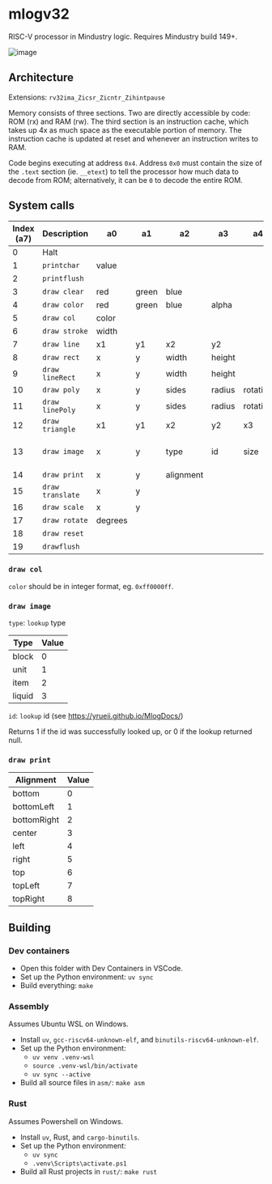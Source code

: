 # mlogv32

RISC-V processor in Mindustry logic. Requires Mindustry build 149+.

![image](https://github.com/user-attachments/assets/3951b4b7-cc56-494a-85f8-54bd9f2ee7d5)

## Architecture

Extensions: `rv32ima_Zicsr_Zicntr_Zihintpause`

Memory consists of three sections. Two are directly accessible by code: ROM (rx) and RAM (rw). The third section is an instruction cache, which takes up 4x as much space as the executable portion of memory. The instruction cache is updated at reset and whenever an instruction writes to RAM.

Code begins executing at address `0x4`. Address `0x0` must contain the size of the `.text` section (ie. `__etext`) to tell the processor how much data to decode from ROM; alternatively, it can be `0` to decode the entire ROM.

## System calls

| Index (a7) | Description      | a0      | a1    | a2        | a3     | a4       | a5       | a6  | Return (a0)             |
| ---------- | ---------------- | ------- | ----- | --------- | ------ | -------- | -------- | --- | ----------------------- |
| 0          | Halt             |         |       |           |        |          |          |     |                         |
| 1          | `printchar`      | value   |       |           |        |          |          |     |                         |
| 2          | `printflush`     |         |       |           |        |          |          |     |                         |
| 3          | `draw clear`     | red     | green | blue      |        |          |          |     |                         |
| 4          | `draw color`     | red     | green | blue      | alpha  |          |          |     |                         |
| 5          | `draw col`       | color   |       |           |        |          |          |     |                         |
| 6          | `draw stroke`    | width   |       |           |        |          |          |     |                         |
| 7          | `draw line`      | x1      | y1    | x2        | y2     |          |          |     |                         |
| 8          | `draw rect`      | x       | y     | width     | height |          |          |     |                         |
| 9          | `draw lineRect`  | x       | y     | width     | height |          |          |     |                         |
| 10         | `draw poly`      | x       | y     | sides     | radius | rotation |          |     |                         |
| 11         | `draw linePoly`  | x       | y     | sides     | radius | rotation |          |     |                         |
| 12         | `draw triangle`  | x1      | y1    | x2        | y2     | x3       | y3       |     |                         |
| 13         | `draw image`     | x       | y     | type      | id     | size     | rotation |     | lookup success (1 or 0) |
| 14         | `draw print`     | x       | y     | alignment |        |          |          |     |                         |
| 15         | `draw translate` | x       | y     |           |        |          |          |     |                         |
| 16         | `draw scale`     | x       | y     |           |        |          |          |     |                         |
| 17         | `draw rotate`    | degrees |       |           |        |          |          |     |                         |
| 18         | `draw reset`     |         |       |           |        |          |          |     |                         |
| 19         | `drawflush`      |         |       |           |        |          |          |     |                         |

### `draw col`

`color` should be in integer format, eg. `0xff0000ff`.

### `draw image`

`type`: `lookup` type

| Type   | Value |
| ------ | ----- |
| block  | 0     |
| unit   | 1     |
| item   | 2     |
| liquid | 3     |

`id`: `lookup` id (see https://yrueii.github.io/MlogDocs/)

Returns 1 if the id was successfully looked up, or 0 if the lookup returned null.

### `draw print`

| Alignment   | Value |
| ----------- | ----- |
| bottom      | 0     |
| bottomLeft  | 1     |
| bottomRight | 2     |
| center      | 3     |
| left        | 4     |
| right       | 5     |
| top         | 6     |
| topLeft     | 7     |
| topRight    | 8     |

## Building

### Dev containers

- Open this folder with Dev Containers in VSCode.
- Set up the Python environment: `uv sync`
- Build everything: `make`

### Assembly

Assumes Ubuntu WSL on Windows.

- Install `uv`, `gcc-riscv64-unknown-elf`, and `binutils-riscv64-unknown-elf`.
- Set up the Python environment:
  - `uv venv .venv-wsl`
  - `source .venv-wsl/bin/activate`
  - `uv sync --active`
- Build all source files in `asm/`: `make asm`

### Rust

Assumes Powershell on Windows.

- Install `uv`, Rust, and `cargo-binutils`.
- Set up the Python environment:
  - `uv sync`
  - `.venv\Scripts\activate.ps1`
- Build all Rust projects in `rust/`: `make rust`
